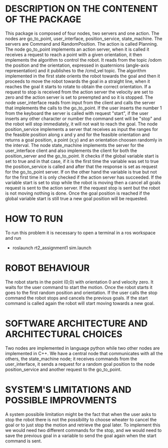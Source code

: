 # DESCRIPTION ON THE CONTENENT OF THE PACKAGE
This package is composed of four nodes, two servers and one action. The nodes are go_to_point, user_interface, position_service, state_machine. The servers are Command and RandomPosition. The action is called Planning. 
The node go_to_point implements an action server, when it is called it receives a request to reach a point with a given orientation, it then implements the algorithm to control the robot. It reads from the topic /odom the position and the orientation, expressed in quaternions (angle-axis representation) and it publishes to the /cmd_vel topic. The algorithm implemented in the first state orients the robot towards the goal and then it proceeds to move the robot towards the goal in a straight line, when it reaches the goal it starts to rotate to obtain the correct orientation. If a request to stop is received from the action server the velocity are set to zero and the action server is set to preempted and so it is stopped.
The node user_interface reads from input from the client and calls the server that implements the calls to the go_to_point. If the user inserts the number 1 from the keyboard the server is called with request "start", if the user inserts any other character or number the command sent will be "stop" and the robot will stop immediately, it will not wait to reach the goal.
The node position_service implements a server that receives as input the ranges for the feasible position along x and y and for the feasible orientation and returns a goal position, a point (x;y) and an orientation choosen randomly in the interval.
The node state_machine implements the server for the user_interface client and also implements the client for both the position_server and the go_to_point. It checks if the global variable start is set to true and in that case, if it is the first time the variable was set to true the position_service is called and after that the response is set as request for the go_to_point server. If on the other hand the variable is true but not for the first time it is only checked if the action server has succeeded. If the variable start is set to stop while the robot is moving then a cancel all goals request is sent to the action server. If the request stop is sent but the robot is not moving nothing is done. Once the goal position is reached if the global variable start is still true a new goal position will be requested.

# HOW TO RUN
To run this problem it is necessary to open a terminal in a ros workspace and run 
- roslaunch rt2_assignment1 sim.launch

# ROBOT BEHAVIOUR
The robot starts in the point (0;0) with orientation 0 and velocity zero. It waits for the user command to start the motion. Once the robot starts it goes to the first random position and orientation. If the user calls the stop command the robot stops and cancels the previous goals. If the start command is called again the robot will start moving towards a new goal. 

# SOFTWARE ARCHITECTURE AND ARCHITECTURAL CHOICES
Two nodes are implemented in language python while two other nodes are implemented in C++. We have a central node that communicates with all the others, the state_machine node; it receives commands from the user_interface, it sends a request for a random goal position to the node position_service and another request to the go_to_point.

# SYSTEM'S LIMITATIONS AND POSSIBLE IMPROVMENTS
A system possibile limitation might be the fact that when the user asks to stop the robot there is not the possibility to choose wheater to cancel the goal or to just stop the motion and retrieve the goal later. To implement this we would need two different commands for the stop, and we would need to save the previous goal in a variable to send the goal again when the start command is sent. 


